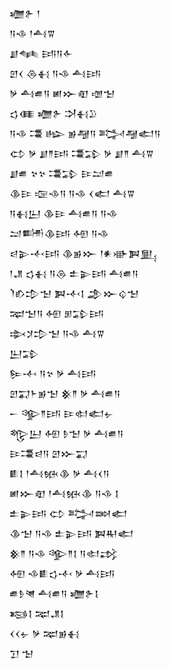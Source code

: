 <div class='block'>
<div class='line'>𒁾𒉿 𒁹</div>
<div class='line'>𒀀𒈾 𒁹𒋀𒐊</div>
<div class='line'>𒋗𒈝 𒅀𒀀𒅆</div>
<div class='line'>𒇻𒌋 𒁲𒈬 𒀀𒈾 𒋀𒅀</div>
<div class='line'>𒃻 𒋀𒌑𒀀 𒅖𒁍𒊏 𒌝𒈠</div>
<div class='line'>𒌓𒈪 𒁾𒉿 𒋫𒈬𒊒</div>
<div class='line'>𒀀𒈾 𒃮 𒈗 𒂊𒆷𒀀 𒅋𒆷𒅗𒀀</div>
<div class='line'>𒌌 𒃻 𒋗𒈫𒅀 𒃮𒁉 𒃻 𒋗𒈫 𒋀𒐊</div>
<div class='line'>𒋗𒌑 𒆳𒆳 𒃮𒁉 𒄿𒁺𒌑</div>
<div class='line'>𒆠𒄿 𒉘𒈾𒀀 𒀀𒈾 𒌋𒅗 𒋀𒐊</div>
<div class='line'>𒀀𒈬𒌨 𒆠𒄿 𒋀𒌑𒀀 𒀀𒈾</div>
<div class='line'>𒁺𒌦𒆠𒅀 𒅇 𒀀𒈾</div>
<div class='line'>𒁀𒉌𒋾𒅀 𒆠𒂊𒁍 𒁹𒀭𒀝𒀉𒅅</div>
<div class='line'>𒁹𒂗 𒌓𒈬 𒀀𒁲 𒉺𒉌𒅀 𒋀𒌑𒀀</div>
<div class='line'>𒇺𒁓𒄠𒈠 𒀉𒋾𒋙 𒂁𒁍𒌒𒈠</div>
<div class='line'>𒉈𒈠𒀀 𒅇 𒁳𒁉𒅀</div>
<div class='line'>𒇸𒋡𒄠𒈠 𒀀𒈾 𒋀𒐊</div>
<div class='line'>𒌨𒁉</div>
<div class='line'>𒌉𒋾 𒀀𒆳 𒃻 𒋀𒅀</div>
<div class='line'>𒇻𒍑𒈨𒂊𒈠 𒆜𒈫 𒃻 𒋀𒌑𒀀</div>
<div class='line'>𒀸 𒄊𒈫𒅀 𒄿𒊕𒅗𒉡</div>
<div class='line'>𒈜𒌨 𒅇 𒊩𒈠 𒃻 𒋀𒌑𒀀</div>
<div class='line'>𒄿𒃮𒁀𒀀 𒇻𒁍𒍑</div>
<div class='line'>𒀾𒋙 𒁹𒋀𒁮𒆠 𒃻 𒋀𒌋𒀀</div>
<div class='line'>𒅖𒁍𒊏 𒁹𒋀𒁮𒆠 𒀀𒈾 𒋙</div>
<div class='line'>𒉺𒉌𒅀 𒌌 𒅋𒇷𒅗</div>
<div class='line'>𒆠𒈠 𒀀𒈾 𒉺𒉌𒅀 𒀉𒊑𒅗</div>
<div class='line'>𒆜𒈫 𒀀𒈾 𒄊𒈫𒋙 𒀀𒊕𒃶</div>
<div class='line'>𒅇 𒈾𒀾𒌓𒋾 𒃻 𒋀𒅀</div>
<div class='line'>𒌑𒊩𒇴 𒋀𒌑𒀀 𒁾𒉿𒋙</div>
<div class='line'>𒂕𒋙 𒉈𒂗𒋙</div>
<div class='line'>𒌋𒌋𒉡 𒃻 𒉈𒂊𒈬</div>
<div class='line'>𒋛 𒈠</div>
</div>